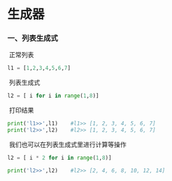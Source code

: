 # 生成器

### 一、列表生成式

​	正常列表

```python
l1 = [1,2,3,4,5,6,7]
```

​	列表生成式

```python
l2 = [ i for i in range(1,8)]
```

​	打印结果

```python
print('l1>>',l1)	#l1>> [1, 2, 3, 4, 5, 6, 7]
print('l2>>',l2)	#l2>> [1, 2, 3, 4, 5, 6, 7]
```

​	我们也可以在列表生成式里进行计算等操作

```python
l2 = [ i * 2 for i in range(1,8)]

print('l2>>',l2)	#l2>> [2, 4, 6, 8, 10, 12, 14]
```






